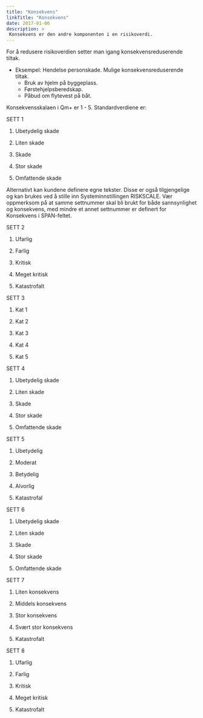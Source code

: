 ```yaml
---
title: "Konsekvens"
linkTitle: "Konsekvens"
date: 2017-01-06
description: >
 Konsekvens er den andre komponenten i en risikoverdi. 
---
```

For å redusere risikoverdien setter man igang konsekvensreduserende tiltak.

- Eksempel: Hendelse personskade. Mulige konsekvensreduserende tiltak.
  - Bruk av hjelm på byggeplass.
  - Førstehjelpsberedskap.
  - Påbud om flytevest på båt.

Konsekvensskalaen i Qm+ er 1 - 5. Standardverdiene er:

SETT 1

1) Ubetydelig skade

2) Liten skade

3) Skade

4) Stor skade

5) Omfattende skade

Alternativt kan kundene definere egne tekster. Disse er også tilgjengelige og kan brukes ved å stille inn Systeminnstillingen RISKSCALE. Vær oppmerksom på at samme settnummer skal bli brukt for både sannsynlighet og konsekvens, med mindre et annet settnummer er definert for Konsekvens i SPAN-feltet.

SETT 2

1) Ufarlig

2) Farlig

3) Kritisk

4) Meget kritisk

5) Katastrofalt

SETT 3

1) Kat 1

2) Kat 2

3) Kat 3

4) Kat 4

5) Kat 5


SETT 4

1) Ubetydelig skade

2) Liten skade

3) Skade

4) Stor skade

5) Omfattende skade


SETT 5

1) Ubetydelig

2) Moderat

3) Betydelig

4) Alvorlig

5) Katastrofal


SETT 6

1) Ubetydelig skade

2) Liten skade

3) Skade

4) Stor skade

5) Omfattende skade


SETT 7

1) Liten konsekvens

2) Middels konsekvens

3) Stor konsekvens

4) Svært stor konsekvens

5) Katastrofalt


SETT 8

1) Ufarlig

2) Farlig

3) Kritisk

4) Meget kritisk

5) Katastrofalt 